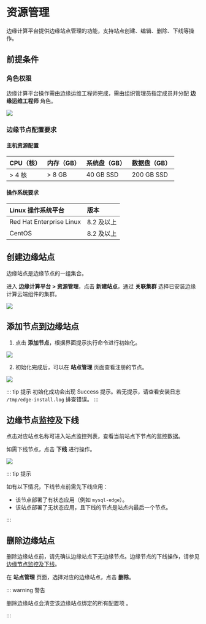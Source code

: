 # 资源管理

边缘计算平台提供边缘站点管理的功能，支持站点创建、编辑、删除、下线等操作。

## 前提条件

### 角色权限

边缘计算平台操作需由边缘运维工程师完成，需由组织管理员指定成员并分配 **边缘运维工程师** 角色。

![](https://terminus-paas.oss-cn-hangzhou.aliyuncs.com/paas-doc/2021/08/18/4551c6d4-7702-4576-a836-e56dd91ae999.png)

### 边缘节点配置要求

#### 主机资源配置

| CPU（核） | 内存（GB） | 系统盘（GB） | 数据盘（GB） |
| :------ | :------ | :-------- | :-------- |
| > 4 核    | > 8 GB   | 40 GB SSD | 200 GB SSD |

#### 操作系统要求

| Linux 操作系统平台       | 版本       |
| :----------------------- | :--------- |
| Red Hat Enterprise Linux | 8.2 及以上 |
| CentOS                   | 8.2 及以上 |

## 创建边缘站点

边缘站点是边缘节点的一组集合。

进入 **边缘计算平台 > 资源管理**，点击 **新建站点**，通过 **关联集群** 选择已安装边缘计算云端组件的集群。

![](https://terminus-paas.oss-cn-hangzhou.aliyuncs.com/paas-doc/2021/08/18/562c4a86-d1ad-46ab-abf3-d7ace66b6492.png)

## 添加节点到边缘站点

1. 点击 **添加节点**，根据界面提示执行命令进行初始化。

![](https://terminus-paas.oss-cn-hangzhou.aliyuncs.com/paas-doc/2021/08/18/6b9b610d-2810-4ffc-b519-a4ffd808e54f.png)

2. 初始化完成后，可以在 **站点管理** 页面查看注册的节点。

![](https://terminus-paas.oss-cn-hangzhou.aliyuncs.com/paas-doc/2021/08/18/e7645b45-dbce-47cf-844b-fce79cf03233.png)

::: tip 提示
初始化成功会出现 Success 提示。若无提示，请查看安装日志 `/tmp/edge-install.log` 排查错误。
:::

## 边缘节点监控及下线

点击对应站点名称可进入站点监控列表，查看当前站点下节点的监控数据。

如需下线节点，点击 **下线** 进行操作。

![](https://terminus-paas.oss-cn-hangzhou.aliyuncs.com/paas-doc/2021/08/18/0c233c6f-7e77-4e20-bc74-f19289a6880c.png)

::: tip 提示

如有以下情况，下线节点前需先下线应用：

- 该节点部署了有状态应用（例如 `mysql-edge`）。
- 该站点部署了无状态应用，且下线的节点是站点内最后一个节点。

:::

## 删除边缘站点

删除边缘站点前，请先确认边缘站点下无边缘节点。边缘节点的下线操作，请参见 [边缘节点监控及下线](#边缘节点监控及下线)。

在 **站点管理** 页面，选择对应的边缘站点，点击 **删除**。

::: warning 警告

删除边缘站点会清空该边缘站点绑定的所有配置项 。

:::

